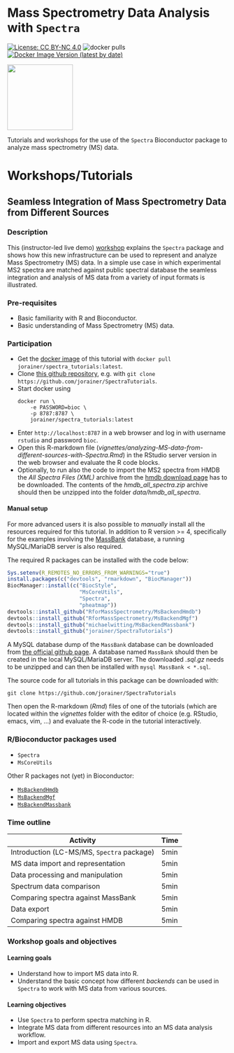 # Mass Spectrometry Data Analysis with `Spectra`

[![License: CC BY-NC 4.0](https://img.shields.io/badge/License-CC%20BY--NC%204.0-lightgrey.svg)](https://creativecommons.org/licenses/by-nc/4.0/)
![docker pulls](https://img.shields.io/docker/pulls/jorainer/spectra_tutorials)
[![Docker Image Version (latest by date)](https://img.shields.io/docker/v/jorainer/spectra_tutorials?label=docker%20image)](https://hub.docker.com/repository/docker/jorainer/spectra_tutorials)

<img
src="https://raw.githubusercontent.com/rformassspectrometry/stickers/master/Spectra/Spectra.png"
height="150">

Tutorials and workshops for the use of the `Spectra` Bioconductor package to
analyze mass spectrometry (MS) data.

# Workshops/Tutorials

## Seamless Integration of Mass Spectrometry Data from Different Sources

### Description

This (instructor-led live demo)
[workshop](https://jorainer.github.io/SpectraTutorials/articles/analyzing-MS-data-from-different-sources-with-Spectra.html)
explains the `Spectra` package and shows how this new infrastructure can be used
to represent and analyze Mass Spectrometry (MS) data. In a simple use case in
which experimental MS2 spectra are matched against public spectral database the
seamless integration and analysis of MS data from a variety of input formats is
illustrated.

### Pre-requisites

- Basic familiarity with R and Bioconductor.
- Basic understanding of Mass Spectrometry (MS) data.

### Participation

- Get the [docker image](https://hub.docker.com/r/jorainer/spectra_tutorials) of
  this tutorial with `docker pull jorainer/spectra_tutorials:latest`.
- Clone [this github
repository](https://github.com/jorainer/SpectraTutorials), e.g. with `git clone
https://github.com/jorainer/SpectraTutorials`.
- Start docker using
  ```
  docker run \
      -e PASSWORD=bioc \
      -p 8787:8787 \
      jorainer/spectra_tutorials:latest
  ```
- Enter `http://localhost:8787` in a web browser and log in with username
  `rstudio` and password `bioc`.
- Open this R-markdown file
  (*vignettes/analyzing-MS-data-from-different-sources-with-Spectra.Rmd*) in the
  RStudio server version in the web browser and evaluate the R code blocks.
- Optionally, to run also the code to import the MS2 spectra from HMDB the *All
  Spectra Files (XML)* archive from the [hmdb download
  page](https://hmdb.ca/downloads) has to be downloaded. The contents of the
  *hmdb_all_spectra.zip* archive should then be unzipped into the folder
  *data/hmdb_all_spectra*.


#### Manual setup

For more advanced users it is also possible to *manually* install all the
resources required for this tutorial. In addition to R version >= 4,
specifically for the examples involving the
[MassBank](https://massbank.eu/MassBank/) database, a running MySQL/MariaDB
server is also required.

The required R packages can be installed with the code below:

```r
Sys.setenv(R_REMOTES_NO_ERRORS_FROM_WARNINGS="true")
install.packages(c("devtools", "rmarkdown", "BiocManager"))
BiocManager::install(c("BiocStyle",
                       "MsCoreUtils",
                       "Spectra",
                       "pheatmap"))
devtools::install_github("RforMassSpectrometry/MsBackendHmdb")
devtools::install_github("RforMassSpectrometry/MsBackendMgf")
devtools::install_github("michaelwitting/MsBackendMassbank")
devtools::install_github("jorainer/SpectraTutorials")
```

A MySQL database dump of the `MassBank` database can be downloaded from [the
official github page](https://github.com/MassBank/MassBank-data/releases). A
database named `MassBank` should then be created in the local MySQL/MariaDB
server. The downloaded *.sql.gz* needs to be unzipped and can then be installed
with `mysql MassBank < *.sql`.

The source code for all tutorials in this package can be downloaded with:

```
git clone https://github.com/jorainer/SpectraTutorials
```

Then open the R-markdown (*Rmd*) files of one of the tutorials (which are
located within the *vignettes* folder with the editor of choice (e.g. RStudio,
emacs, vim, ...) and evaluate the R-code in the tutorial interactively.

### R/Bioconductor packages used

- `Spectra`
- `MsCoreUtils`

Other R packages not (yet) in Bioconductor:

- [`MsBackendHmdb`](https://github.com/RforMassSpectrometry/MsBackendHmdb)
- [`MsBackendMgf`](https://github.com/RforMassSpectrometry/MsBackendMgf)
- [`MsBackendMassbank`](https://github.com/michaelwitting/MsBackendMassbank)

### Time outline

| Activity                                   | Time |
|--------------------------------------------|------|
| Introduction (LC-MS/MS, `Spectra` package) | 5min |
| MS data import and representation          | 5min |
| Data processing and manipulation           | 5min |
| Spectrum data comparison                   | 5min |
| Comparing spectra against MassBank         | 5min |
| Data export                                | 5min |
| Comparing spectra against HMDB             | 5min |

### Workshop goals and objectives

#### Learning goals

- Understand how to import MS data into R.
- Understand the basic concept how different *backends* can be used in `Spectra`
  to work with MS data from various sources.

#### Learning objectives

- Use `Spectra` to perform spectra matching in R.
- Integrate MS data from different resources into an MS data analysis workflow.
- Import and export MS data using `Spectra`.
